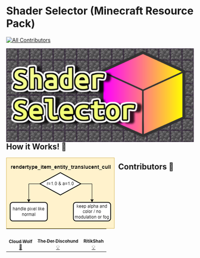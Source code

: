 # Shader Selector (Minecraft Resource Pack)
<!-- ALL-CONTRIBUTORS-BADGE:START - Do not remove or modify this section -->
[![All Contributors](https://img.shields.io/badge/all_contributors-3-orange.svg?style=flat-square)](#contributors-)
<!-- ALL-CONTRIBUTORS-BADGE:END -->
<img src="images/social.png"
     alt="Social Image"
     style="float: left; margin-right: 10px;" />

## How it Works! 🔨
<!-- prettier-ignore-start -->
<!-- markdownlint-disable -->
<img src="images/core_flowchart.png"
     alt="Core Flowchart"
     style="float: left; margin-right: 10px;" />
<!-- markdownlint-enable -->
<!-- prettier-ignore-end -->

## Contributors 🧱
<!-- prettier-ignore-start -->
<!-- markdownlint-disable -->
<table>
  <tr>
    <td align="center"><a href="https://github.com/CloudWolfYT"><img src="https://avatars.githubusercontent.com/u/64243799?v=4" width="100px;" alt=""/><br /><sub><b>Cloud Wolf</b></sub></a><br /><a href="#" title="Project Creator">🔨</a></td>
    <td align="center"><a href=""><img src="https://avatars.githubusercontent.com/u/0" width="100px;" alt=""/><br /><sub><b>The Der Discohund</b></sub></a><br /><a href="#" title="Theory Contributor">💡</a></td>
    <td align="center"><a href=""><img src="https://avatars.githubusercontent.com/u/20506548?v=4" width="100px;" alt=""/><br /><sub><b>RitikShah</b></sub></a><br /><a href="#" title="Theory Contributor">💡</a></td>
  </tr>
</table>

<!-- markdownlint-enable -->
<!-- prettier-ignore-end -->
